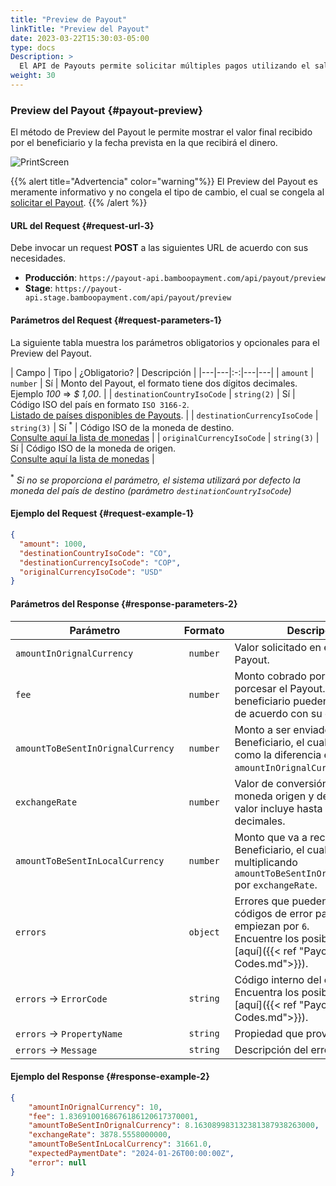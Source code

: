 ```yaml
---
title: "Preview de Payout"
linkTitle: "Preview del Payout"
date: 2023-03-22T15:30:03-05:00
type: docs
Description: >
  El API de Payouts permite solicitar múltiples pagos utilizando el saldo disponible en su cuenta.
weight: 30
---
```


### Preview del Payout {#payout-preview}
El método de Preview del Payout le permite mostrar el valor final recibido por el beneficiario y la fecha prevista en la que recibirá el dinero.

![PrintScreen](/assets/Payouts/Payouts12_es.png)

{{% alert title="Advertencia" color="warning"%}}
El Preview del Payout es meramente informativo y no congela el tipo de cambio, el cual se congela al [solicitar el Payout](using-payouts-api.html).
{{% /alert %}}

#### URL del Request {#request-url-3}
Debe invocar un request **POST** a las siguientes URL de acuerdo con sus necesidades.

* **Producción**: `https://payout-api.bamboopayment.com/api/payout/preview`
* **Stage**: `https://payout-api.stage.bamboopayment.com/api/payout/preview`

#### Parámetros del Request {#request-parameters-1}
La siguiente tabla muestra los parámetros obligatorios y opcionales para el Preview del Payout.

| Campo | Tipo | ¿Obligatorio? | Descripción |
|---|---|:-:|---|---|
| `amount` | `number` | Sí | Monto del Payout, el formato tiene dos dígitos decimales.<br>Ejemplo _100_ => _$ 1,00_. |
| `destinationCountryIsoCode` | `string(2)` | Sí | Código ISO del país en formato `ISO 3166-2`.<br>[Listado de países disponibles de Payouts](../overview.html#coverage). |
| `destinationCurrencyIsoCode` | `string(3)` | Sí <sup>*</sup> | Código ISO de la moneda de destino.<br>[Consulte aquí la lista de monedas](../payouts-api/variables.html#currencies) |
| `originalCurrencyIsoCode` | `string(3)` | Sí | Código ISO de la moneda de origen.<br>[Consulte aquí la lista de monedas](../payouts-api/variables.html#currencies) |

<sup>*</sup> _Si no se proporciona el parámetro, el sistema utilizará por defecto la moneda del país de destino (parámetro `destinationCountryIsoCode`)_

#### Ejemplo del Request {#request-example-1}
```json
{
  "amount": 1000,
  "destinationCountryIsoCode": "CO",
  "destinationCurrencyIsoCode": "COP",
  "originalCurrencyIsoCode": "USD"
}
```
#### Parámetros del Response {#response-parameters-2}

| Parámetro | Formato | Descripción |
|---|:-:|---|
| `amountInOrignalCurrency` | `number` | Valor solicitado en el Preview del Payout. |
| `fee` | `number` | Monto cobrado por Bamboo para porcesar el Payout. Usted o el beneficiario pueden asumir la tasa de acuerdo con su contrato. |
| `amountToBeSentInOrignalCurrency` | `number` | Monto a ser enviado al Beneficiario, el cual se calcula como la diferencia entre `amountInOrignalCurrency` y `fee`. |
| `exchangeRate` | `number` | Valor de conversión entre la moneda origen y destino. Este valor incluye hasta `5` dígitos decimales. |
| `amountToBeSentInLocalCurrency` | `number` | Monto que va a recbir el Beneficiario, el cual se calcula multiplicando `amountToBeSentInOriginalCurrency` por `exchangeRate`. |
| `errors` | `object` | Errores que pueden aparecer. Los códigos de error para este método empiezan por `6`.<br>Encuentre los posibles errores [aquí]({{< ref "Payout-Error-Codes.md">}}). |
| `errors` → `ErrorCode` | `string` | Código interno del error. Encuentra los posibles errores [aquí]({{< ref "Payout-Error-Codes.md">}}). |
| `errors` → `PropertyName` | `string` | Propiedad que provocó el error. |
| `errors` → `Message` | `string` | Descripción del error. |

#### Ejemplo del Response {#response-example-2}
```json
{
    "amountInOrignalCurrency": 10,
    "fee": 1.8369100168676186120617370001,
    "amountToBeSentInOrignalCurrency": 8.163089983132381387938263000,
    "exchangeRate": 3878.5558000000,
    "amountToBeSentInLocalCurrency": 31661.0,
    "expectedPaymentDate": "2024-01-26T00:00:00Z",
    "error": null
}
```